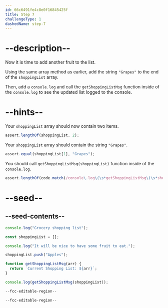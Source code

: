 ```yaml
---
id: 66c6491fe4c8e0f16845425f
title: Step 7
challengeType: 1
dashedName: step-7
---
```


# --description--

Now it is time to add another fruit to the list.

Using the same array method as earlier, add the string `"Grapes"` to the end of the `shoppingList` array.

Then, add a `console.log` and call the `getShoppingListMsg` function inside of the `console.log` to see the updated list logged to the console.

# --hints--

Your `shoppingList` array should now contain two items.

```js
assert.lengthOf(shoppingList, 2);
```

Your `shoppingList` array should contain the string `"Grapes"`.

```js
assert.equal(shoppingList[1], "Grapes");
```

You should call `getShoppingListMsg(shoppingList)` function inside of the `console.log`.

```js
assert.lengthOf(code.match(/console\.log\(\s*getShoppingListMsg\(\s*shoppingList\s*\)\s*\)/g), 2);
```

# --seed--

## --seed-contents--

```js
console.log("Grocery shopping list");

const shoppingList = [];

console.log("It will be nice to have some fruit to eat.");

shoppingList.push("Apples");

function getShoppingListMsg(arr) {
  return `Current Shopping List: ${arr}`;
}

console.log(getShoppingListMsg(shoppingList));

--fcc-editable-region--

--fcc-editable-region--
```
